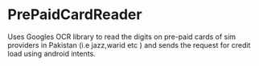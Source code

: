 # PrePaidCardReader

Uses Googles OCR library to read the digits on pre-paid cards of sim providers in Pakistan (i.e jazz,warid etc ) and sends the request for credit load using android intents.
